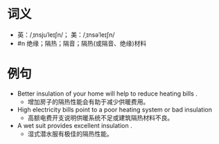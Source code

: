 # 词义
- 英：/ˌɪnsjuˈleɪʃn/； 美：/ˌɪnsəˈleɪʃn/
- #n 绝缘；隔热；隔音；隔热(或隔音、绝缘)材料
# 例句
- Better insulation of your home will help to reduce heating bills .
	- 增加房子的隔热性能会有助于减少供暖费用。
- High electricity bills point to a poor heating system or bad insulation
	- 高额电费开支说明供暖系统不足或建筑隔热材料不良。
- A wet suit provides excellent insulation .
	- 湿式潜水服有极佳的隔热性能。
